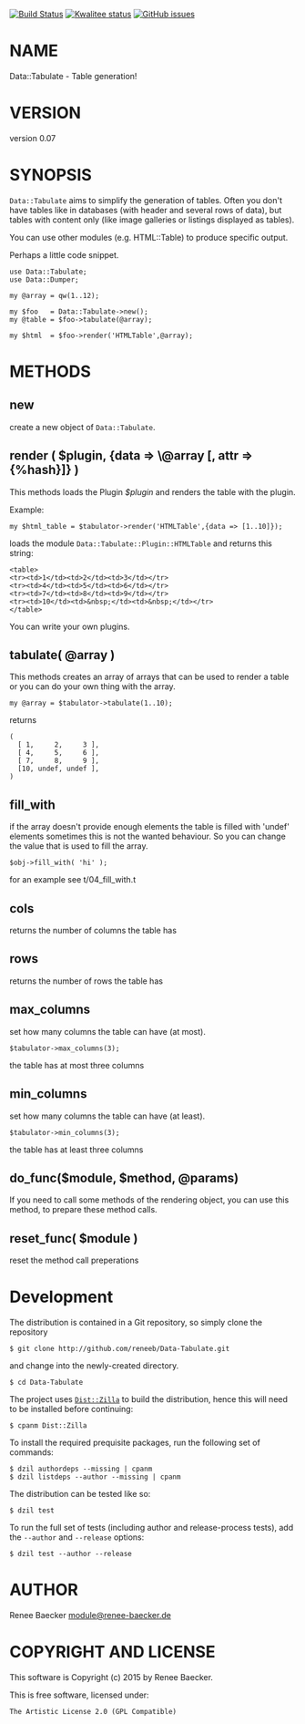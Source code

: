 [![Build Status](https://travis-ci.org/reneeb/Data-Tabulate.svg?branch=master)](https://travis-ci.org/reneeb/Data-Tabulate)
[![Kwalitee status](http://cpants.cpanauthors.org/dist/Data-Tabulate.png)](http://cpants.charsbar.org/dist/overview/Data-Tabulate)
[![GitHub issues](https://img.shields.io/github/issues/reneeb/Data-Tabulate.svg)](https://github.com/reneeb/Data-Tabulate/issues)

# NAME

Data::Tabulate - Table generation!

# VERSION

version 0.07

# SYNOPSIS

`Data::Tabulate` aims to simplify the generation of tables. Often you don't have
tables like in databases (with header and several rows of data), but tables with
content only (like image galleries or listings displayed as tables).

You can use other modules (e.g. HTML::Table) to produce specific output.

Perhaps a little code snippet.

    use Data::Tabulate;
    use Data::Dumper;
    
    my @array = qw(1..12);
    
    my $foo   = Data::Tabulate->new();
    my @table = $foo->tabulate(@array);
    
    my $html  = $foo->render('HTMLTable',@array);

# METHODS

## new

create a new object of `Data::Tabulate`.

## render ( $plugin, {data => \\@array \[, attr => {%hash}\]} )

This methods loads the Plugin _$plugin_ and renders the table with the plugin.

Example:

    my $html_table = $tabulator->render('HTMLTable',{data => [1..10]});

loads the module `Data::Tabulate::Plugin::HTMLTable` and returns this string:

    <table>
    <tr><td>1</td><td>2</td><td>3</td></tr>
    <tr><td>4</td><td>5</td><td>6</td></tr>
    <tr><td>7</td><td>8</td><td>9</td></tr>
    <tr><td>10</td><td>&nbsp;</td><td>&nbsp;</td></tr>
    </table>

You can write your own plugins.

## tabulate( @array )

This methods creates an array of arrays that can be used to render a table
or you can do your own thing with the array.

    my @array = $tabulator->tabulate(1..10);

returns

    (
      [ 1,     2,     3 ],
      [ 4,     5,     6 ],
      [ 7,     8,     9 ],
      [10, undef, undef ],
    )

## fill\_with

if the array doesn't provide enough elements the table is filled with 'undef' elements
sometimes this is not the wanted behaviour. So you can change the value that is used
to fill the array.

    $obj->fill_with( 'hi' );

for an example see t/04\_fill\_with.t

## cols

returns the number of columns the table has

## rows

returns the number of rows the table has

## max\_columns

set how many columns the table can have (at most).

    $tabulator->max_columns(3);

the table has at most three columns

## min\_columns

set how many columns the table can have (at least).

    $tabulator->min_columns(3);

the table has at least three columns

## do\_func($module, $method, @params)

If you need to call some methods of the rendering object, you can use this
method, to prepare these method calls.

## reset\_func( $module )

reset the method call preperations



# Development

The distribution is contained in a Git repository, so simply clone the
repository

```
$ git clone http://github.com/reneeb/Data-Tabulate.git
```

and change into the newly-created directory.

```
$ cd Data-Tabulate
```

The project uses [`Dist::Zilla`](https://metacpan.org/pod/Dist::Zilla) to
build the distribution, hence this will need to be installed before
continuing:

```
$ cpanm Dist::Zilla
```

To install the required prequisite packages, run the following set of
commands:

```
$ dzil authordeps --missing | cpanm
$ dzil listdeps --author --missing | cpanm
```

The distribution can be tested like so:

```
$ dzil test
```

To run the full set of tests (including author and release-process tests),
add the `--author` and `--release` options:

```
$ dzil test --author --release
```

# AUTHOR

Renee Baecker <module@renee-baecker.de>

# COPYRIGHT AND LICENSE

This software is Copyright (c) 2015 by Renee Baecker.

This is free software, licensed under:

    The Artistic License 2.0 (GPL Compatible)
